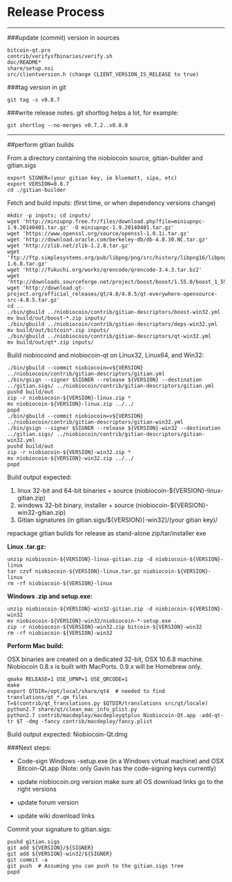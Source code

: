 Release Process
====================

* * *

###update (commit) version in sources


	bitcoin-qt.pro
	contrib/verifysfbinaries/verify.sh
	doc/README*
	share/setup.nsi
	src/clientversion.h (change CLIENT_VERSION_IS_RELEASE to true)

###tag version in git

	git tag -s v0.8.7

###write release notes. git shortlog helps a lot, for example:

	git shortlog --no-merges v0.7.2..v0.8.0

* * *

##perform gitian builds

 From a directory containing the niobiocoin source, gitian-builder and gitian.sigs
  
	export SIGNER=(your gitian key, ie bluematt, sipa, etc)
	export VERSION=0.8.7
	cd ./gitian-builder

 Fetch and build inputs: (first time, or when dependency versions change)

	mkdir -p inputs; cd inputs/
	wget 'http://miniupnp.free.fr/files/download.php?file=miniupnpc-1.9.20140401.tar.gz' -O miniupnpc-1.9.20140401.tar.gz'
	wget 'https://www.openssl.org/source/openssl-1.0.1i.tar.gz'
	wget 'http://download.oracle.com/berkeley-db/db-4.8.30.NC.tar.gz'
	wget 'http://zlib.net/zlib-1.2.8.tar.gz'
	wget 'ftp://ftp.simplesystems.org/pub/libpng/png/src/history/libpng16/libpng-1.6.8.tar.gz'
	wget 'http://fukuchi.org/works/qrencode/qrencode-3.4.3.tar.bz2'
	wget 'http://downloads.sourceforge.net/project/boost/boost/1.55.0/boost_1_55_0.tar.bz2'
	wget 'http://download.qt-project.org/official_releases/qt/4.8/4.8.5/qt-everywhere-opensource-src-4.8.5.tar.gz'
	cd ..
	./bin/gbuild ../niobiocoin/contrib/gitian-descriptors/boost-win32.yml
	mv build/out/boost-*.zip inputs/
	./bin/gbuild ../niobiocoin/contrib/gitian-descriptors/deps-win32.yml
	mv build/out/bitcoin*.zip inputs/
	./bin/gbuild ../niobiocoin/contrib/gitian-descriptors/qt-win32.yml
	mv build/out/qt*.zip inputs/

 Build niobiocoind and niobiocoin-qt on Linux32, Linux64, and Win32:
  
	./bin/gbuild --commit niobiocoin=v${VERSION} ../niobiocoin/contrib/gitian-descriptors/gitian.yml
	./bin/gsign --signer $SIGNER --release ${VERSION} --destination ../gitian.sigs/ ../niobiocoin/contrib/gitian-descriptors/gitian.yml
	pushd build/out
	zip -r niobiocoin-${VERSION}-linux.zip *
	mv niobiocoin-${VERSION}-linux.zip ../../
	popd
	./bin/gbuild --commit niobiocoin=v${VERSION} ../niobiocoin/contrib/gitian-descriptors/gitian-win32.yml
	./bin/gsign --signer $SIGNER --release ${VERSION}-win32 --destination ../gitian.sigs/ ../niobiocoin/contrib/gitian-descriptors/gitian-win32.yml
	pushd build/out
	zip -r niobiocoin-${VERSION}-win32.zip *
	mv niobiocoin-${VERSION}-win32.zip ../../
	popd

  Build output expected:

  1. linux 32-bit and 64-bit binaries + source (niobiocoin-${VERSION}-linux-gitian.zip)
  2. windows 32-bit binary, installer + source (niobiocoin-${VERSION}-win32-gitian.zip)
  3. Gitian signatures (in gitian.sigs/${VERSION}[-win32]/(your gitian key)/

repackage gitian builds for release as stand-alone zip/tar/installer exe

**Linux .tar.gz:**

	unzip niobiocoin-${VERSION}-linux-gitian.zip -d niobiocoin-${VERSION}-linux
	tar czvf niobiocoin-${VERSION}-linux.tar.gz niobiocoin-${VERSION}-linux
	rm -rf niobiocoin-${VERSION}-linux

**Windows .zip and setup.exe:**

	unzip niobiocoin-${VERSION}-win32-gitian.zip -d niobiocoin-${VERSION}-win32
	mv niobiocoin-${VERSION}-win32/niobiocoin-*-setup.exe .
	zip -r niobiocoin-${VERSION}-win32.zip bitcoin-${VERSION}-win32
	rm -rf niobiocoin-${VERSION}-win32

**Perform Mac build:**

  OSX binaries are created on a dedicated 32-bit, OSX 10.6.8 machine.
  Niobiocoin 0.8.x is built with MacPorts.  0.9.x will be Homebrew only.

	qmake RELEASE=1 USE_UPNP=1 USE_QRCODE=1
	make
	export QTDIR=/opt/local/share/qt4  # needed to find translations/qt_*.qm files
	T=$(contrib/qt_translations.py $QTDIR/translations src/qt/locale)
	python2.7 share/qt/clean_mac_info_plist.py
	python2.7 contrib/macdeploy/macdeployqtplus Niobiocoin-Qt.app -add-qt-tr $T -dmg -fancy contrib/macdeploy/fancy.plist

 Build output expected: Niobiocoin-Qt.dmg

###Next steps:

* Code-sign Windows -setup.exe (in a Windows virtual machine) and
  OSX Bitcoin-Qt.app (Note: only Gavin has the code-signing keys currently)

* update niobiocoin.org version
  make sure all OS download links go to the right versions

* update forum version

* update wiki download links

Commit your signature to gitian.sigs:

	pushd gitian.sigs
	git add ${VERSION}/${SIGNER}
	git add ${VERSION}-win32/${SIGNER}
	git commit -a
	git push  # Assuming you can push to the gitian.sigs tree
	popd

